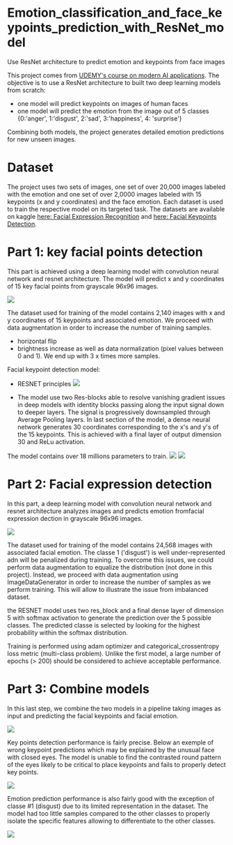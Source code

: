 # Emotion_classification_and_face_keypoints_prediction_with_ResNet_model
Use ResNet architecture to predict emotion and keypoints from face images

This project comes from [UDEMY's course on modern AI applications](https://www.udemy.com/course/modern-artificial-intelligence-applications).
The objective is to use a ResNet architecture to built two deep learning models from scratch:
- one model will predict keypoints on images of human faces
- one model will predict the emotion from the image out of 5 classes {0:'anger', 1:'disgust', 2:'sad', 3:'happiness', 4: 'surprise'}

Combining both models, the project generates detailed emotion predictions for new unseen images.

# Dataset

The project uses two sets of images, one set of over 20,000 images labeled with the emotion and one set of over 2,0000 images labeled with 15 keypoints (x and y coordinates) and the face emotion.
Each dataset is used to train the respective model on its targeted task.
The datasets are available on kaggle [here: Facial Expression Recognition](https://www.kaggle.com/c/challenges-in-representation-learning-facial-expression-recognition-challenge/data) and [here: Facial Keypoints Detection](https://www.kaggle.com/c/facial-keypoints-detection/data).

# Part 1: key facial points detection

This part is achieved using a deep learning model with convolution neural network and resnet architecture. The model will predict x and y coordinates of 15 key facial points from grayscale 96x96 images.

![](assets/keypoint_detection.jpg)

The dataset used for training of the model contains 2,140 images with x and y coordinates of 15 keypoints and associated emotion.
We proceed with data augmentation in order to increase the number of training samples.
- horizontal flip
- brightness increase
as well as data normalization (pixel values between 0 and 1). We end up with 3 x times more samples.

Facial keypoint detection model:

- RESNET principles
![](assets/resnet.PNG)

- The model use two Res-blocks able to resolve vanishing gradient issues in deep models with identity blocks passing along the input signal down to deeper layers. The signal is progressively downsampled through Average Pooling layers. In last section of the model, a dense neural network generates 30 coordinates corresponding to the x's and y's of the 15 keypoints. This is achieved with a final layer of output dimension 30 and ReLu activation.

The model contains over 18 millions parameters to train.
![](assets/resblocks.PNG)
![](assets/idblock.PNG)


# Part 2: Facial expression detection

In this part, a deep learning model with convolution neural network and resnet architecture analyzes images and predicts emotion fromfacial expression dection in grayscale 96x96 images.

![](assets/emotion.jpg)

The dataset used for training of the model contains 24,568 images with associated facial emotion.
The classe 1 ('disgust') is well under-represented adn will be penalized during training. To overcome this issues, we could perform data augmentation to equalize the distribution (not done in this project). Instead, we proceed with data augmentation using ImageDataGenerator in order to increase the number of samples as we perform training.
This will allow to illustrate the issue from imbalanced dataset.

the RESNET model uses two res_block and a final dense layer of dimension 5 with softmax activation to generate the prediction over the 5 possible classes. The predicted classe is selected by looking for the highest probability within the softmax distribution.

Training is performed using adam optimizer and categorical_crossentropy loss metric (multi-class problem).
Unlike the first model, a large number of epochs (> 200) should be considered to achieve acceptable performance.

# Part 3: Combine models

In this last step, we combine the two models in a pipeline taking images as input and predicting the facial keypoints and facial emotion.

![](assets/prediction.jpg)

Key points detection performance is fairly precise. Below an exemple of wrong keypoint predictions which may be explained by the unusual face with closed eyes. The model is unable to find the contrasted round pattern of the eyes likely to be critical to place keypoints and fails to properly detect key points.

![](assets/error.jpg)

Emotion prediction performance is also fairly good with the exception of classe #1 (disgust) due to its limited representation in the dataset. The model had too little samples compared to the other classes to properly isolate the specific features allowing to differentiate to the other classes.

![](assets/confusion_matrix.jpg)
